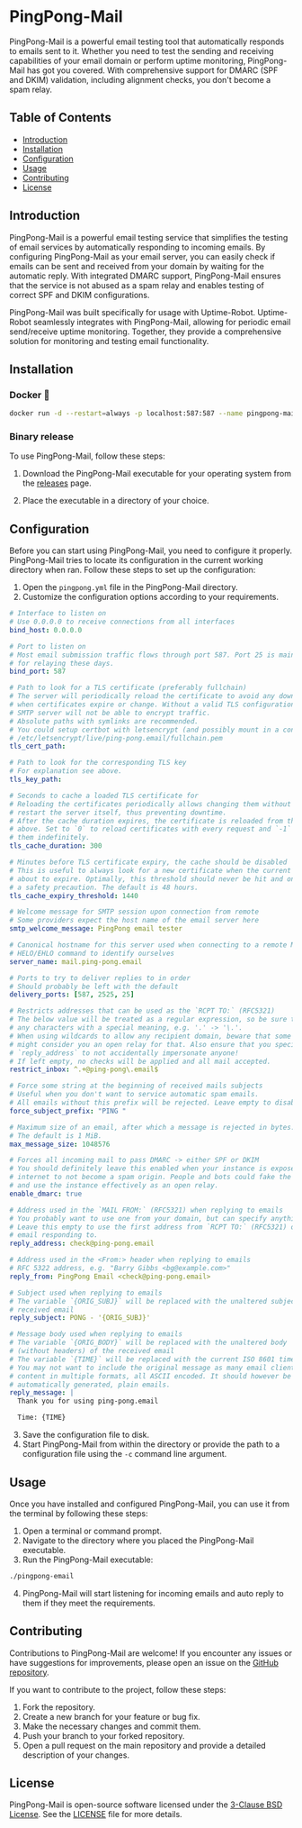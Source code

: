 # PingPong-Mail

PingPong-Mail is a powerful email testing tool that automatically responds to
emails sent to it. Whether you need to test the sending and receiving
capabilities of your email domain or perform uptime monitoring, PingPong-Mail
has got you covered. With comprehensive support for DMARC (SPF and DKIM)
validation, including alignment checks, you don't become a spam relay.

## Table of Contents

- [Introduction](#introduction)
- [Installation](#installation)
- [Configuration](#configuration)
- [Usage](#usage)
- [Contributing](#contributing)
- [License](#license)

## Introduction

PingPong-Mail is a powerful email testing service that simplifies the testing of
email services by automatically responding to incoming emails. By configuring
PingPong-Mail as your email server, you can easily check if emails can be sent
and received from your domain by waiting for the automatic reply.
With integrated DMARC support, PingPong-Mail ensures that the service is not
abused as a spam relay and enables testing of correct SPF and DKIM
configurations.

PingPong-Mail was built specifically for usage with Uptime-Robot.
Uptime-Robot seamlessly integrates with PingPong-Mail, allowing for periodic
email send/receive uptime monitoring. Together, they provide a comprehensive
solution for monitoring and testing email functionality.

## Installation

### Docker 🐳

```bash
docker run -d --restart=always -p localhost:587:587 --name pingpong-mail coronon/pingpong-mail:latest
```

### Binary release

To use PingPong-Mail, follow these steps:

1. Download the PingPong-Mail executable for your operating system from the
[releases](https://github.com/Coronon/pingpong-email/releases) page.

2. Place the executable in a directory of your choice.

## Configuration

Before you can start using PingPong-Mail, you need to configure it properly.
PingPong-Mail tries to locate its configuration in the current working directory
when ran.
Follow these steps to set up the configuration:

1. Open the `pingpong.yml` file in the PingPong-Mail directory.
2. Customize the configuration options according to your requirements. 

```yaml
# Interface to listen on
# Use 0.0.0.0 to receive connections from all interfaces
bind_host: 0.0.0.0

# Port to listen on
# Most email submission traffic flows through port 587. Port 25 is mainly used
# for relaying these days.
bind_port: 587

# Path to look for a TLS certificate (preferably fullchain)
# The server will periodically reload the certificate to avoid any downtime
# when certificates expire or change. Without a valid TLS configuration, the
# SMTP server will not be able to encrypt traffic.
# Absolute paths with symlinks are recommended.
# You could setup certbot with letsencrypt (and possibly mount in a container):
# /etc/letsencrypt/live/ping-pong.email/fullchain.pem
tls_cert_path:

# Path to look for the corresponding TLS key
# For explanation see above.
tls_key_path:

# Seconds to cache a loaded TLS certificate for
# Reloading the certificates periodically allows changing them without having to
# restart the server itself, thus preventing downtime.
# After the cache duration expires, the certificate is reloaded from the paths
# above. Set to `0` to reload certificates with every request and `-1` to cache
# them indefinitely.
tls_cache_duration: 300

# Minutes before TLS certificate expiry, the cache should be disabled
# This is useful to always look for a new certificate when the current one is
# about to expire. Optimally, this threshold should never be hit and only serve as
# a safety precaution. The default is 48 hours.
tls_cache_expiry_threshold: 1440

# Welcome message for SMTP session upon connection from remote
# Some providers expect the host name of the email server here
smtp_welcome_message: PingPong email tester

# Canonical hostname for this server used when connecting to a remote MTA in the
# HELO/EHLO command to identify ourselves
server_name: mail.ping-pong.email

# Ports to try to deliver replies to in order
# Should probably be left with the default
delivery_ports: [587, 2525, 25]

# Restricts addresses that can be used as the `RCPT TO:` (RFC5321)
# The below value will be treated as a regular expression, so be sure to escape
# any characters with a special meaning, e.g. '.' -> '\.'.
# When using wildcards to allow any recipient domain, beware that some services
# might consider you an open relay for that. Also ensure that you specify
# `reply_address` to not accidentally impersonate anyone!
# If left empty, no checks will be applied and all mail accepted.
restrict_inbox: ^.+@ping-pong\.email$

# Force some string at the beginning of received mails subjects
# Useful when you don't want to service automatic spam emails.
# All emails without this prefix will be rejected. Leave empty to disable.
force_subject_prefix: "PING "

# Maximum size of an email, after which a message is rejected in bytes.
# The default is 1 MiB.
max_message_size: 1048576

# Forces all incoming mail to pass DMARC -> either SPF or DKIM
# You should definitely leave this enabled when your instance is exposed to the
# internet to not become a spam origin. People and bots could fake the sender
# and use the instance effectively as an open relay.
enable_dmarc: true

# Address used in the `MAIL FROM:` (RFC5321) when replying to emails
# You probably want to use one from your domain, but can specify anything.
# Leave this empty to use the first address from `RCPT TO:` (RFC5321) of the
# email responding to.
reply_address: check@ping-pong.email

# Address used in the <From:> header when replying to emails
# RFC 5322 address, e.g. "Barry Gibbs <bg@example.com>"
reply_from: PingPong Email <check@ping-pong.email>

# Subject used when replying to emails
# The variable `{ORIG_SUBJ}` will be replaced with the unaltered subject of the
# received email
reply_subject: PONG - '{ORIG_SUBJ}'

# Message body used when replying to emails
# The variable `{ORIG_BODY}` will be replaced with the unaltered body
# (without headers) of the received email
# The variable `{TIME}` will be replaced with the current ISO 8601 timestamp
# You may not want to include the original message as many email clients add
# content in multiple formats, all ASCII encoded. It should however be fine for
# automatically generated, plain emails.
reply_message: |
  Thank you for using ping-pong.email

  Time: {TIME}

```

3. Save the configuration file to disk.
4. Start PingPong-Mail from within the directory or provide the path to a
configuration file using the `-c` command line argument.

## Usage

Once you have installed and configured PingPong-Mail, you can use it from the
terminal by following these steps:

1. Open a terminal or command prompt.
2. Navigate to the directory where you placed the PingPong-Mail executable.
3. Run the PingPong-Mail executable:

```bash
./pingpong-email
```

4. PingPong-Mail will start listening for incoming emails and auto reply to them
if they meet the requirements.

## Contributing

Contributions to PingPong-Mail are welcome! If you encounter any issues or have
suggestions for improvements, please open an issue on the
[GitHub repository](https://github.com/Coronon/pingpong-email/issues).

If you want to contribute to the project, follow these steps:

1. Fork the repository.
2. Create a new branch for your feature or bug fix.
3. Make the necessary changes and commit them.
4. Push your branch to your forked repository.
6. Open a pull request on the main repository and provide a detailed description
of your changes.

## License

PingPong-Mail is open-source software licensed under the
[3-Clause BSD License](https://opensource.org/license/bsd-3-clause/).
See the [LICENSE](https://github.com/Coronon/pingpong-email/blob/master/LICENSE)
file for more details.
